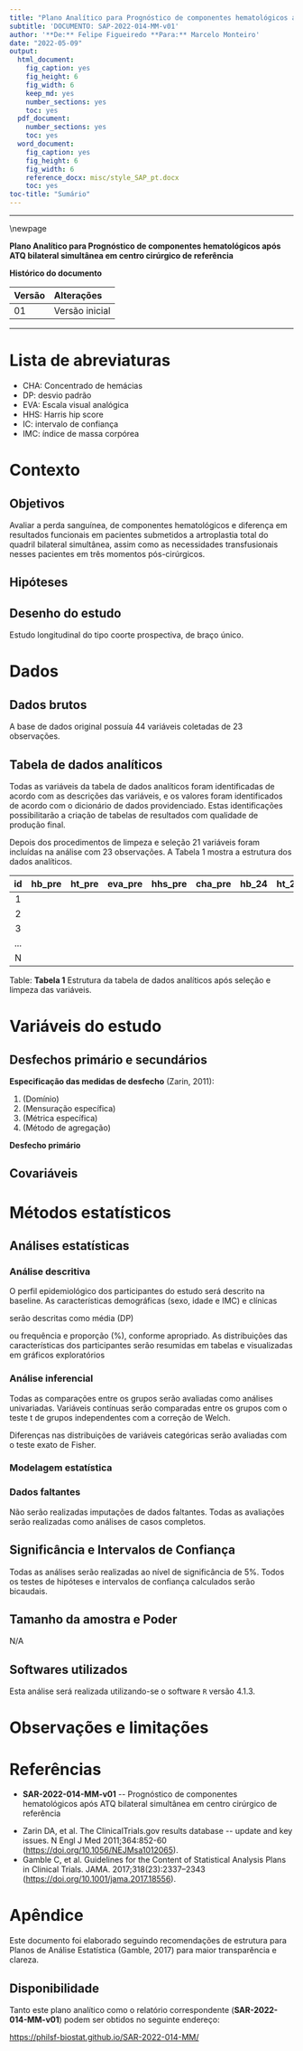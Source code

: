```yaml
---
title: "Plano Analítico para Prognóstico de componentes hematológicos após ATQ bilateral simultânea em centro cirúrgico de referência"
subtitle: 'DOCUMENTO: SAP-2022-014-MM-v01'
author: '**De:** Felipe Figueiredo **Para:** Marcelo Monteiro'
date: "2022-05-09"
output:
  html_document:
    fig_caption: yes
    fig_height: 6
    fig_width: 6
    keep_md: yes
    number_sections: yes
    toc: yes
  pdf_document:
    number_sections: yes
    toc: yes
  word_document:
    fig_caption: yes
    fig_height: 6
    fig_width: 6
    reference_docx: misc/style_SAP_pt.docx
    toc: yes
toc-title: "Sumário"
---
```




---

\newpage

**Plano Analítico para Prognóstico de componentes hematológicos após ATQ bilateral simultânea em centro cirúrgico de referência**

**Histórico do documento**


|Versão |Alterações     |
|:------|:--------------|
|01     |Versão inicial |



---

# Lista de abreviaturas

- CHA: Concentrado de hemácias
- DP: desvio padrão
- EVA: Escala visual analógica
- HHS: Harris hip score
- IC: intervalo de confiança
- IMC: índice de massa corpórea

# Contexto

## Objetivos

Avaliar a perda sanguínea, de componentes hematológicos e diferença em resultados funcionais em pacientes submetidos a artroplastia total do quadril bilateral simultânea, assim como as necessidades transfusionais nesses pacientes em três momentos pós-cirúrgicos.

## Hipóteses

## Desenho do estudo

Estudo longitudinal do tipo coorte prospectiva, de braço único.

# Dados

## Dados brutos

A base de dados original possuía
44
variáveis coletadas de
23
observações.

## Tabela de dados analíticos

Todas as variáveis da tabela de dados analíticos foram identificadas de acordo com as descrições das variáveis, e os valores foram identificados de acordo com o dicionário de dados providenciado.
Estas identificações possibilitarão a criação de tabelas de resultados com qualidade de produção final.

Depois dos procedimentos de limpeza e seleção
21
variáveis foram incluídas na análise com
23
observações.
A Tabela 1 mostra a estrutura dos dados analíticos.


| id  | hb_pre | ht_pre | eva_pre | hhs_pre | cha_pre | hb_24 | ht_24 | cha_24 | vol_24 | eva_24 | perda_hb_24 | perda_sang_24 | hb_48 | ht_48 | cha_48 | vol_48 | eva_48 | perda_hb_48 | perda_sang_48 | hhs_6s |
|:---:|:------:|:------:|:-------:|:-------:|:-------:|:-----:|:-----:|:------:|:------:|:------:|:-----------:|:-------------:|:-----:|:-----:|:------:|:------:|:------:|:-----------:|:-------------:|:------:|
|  1  |        |        |         |         |         |       |       |        |        |        |             |               |       |       |        |        |        |             |               |        |
|  2  |        |        |         |         |         |       |       |        |        |        |             |               |       |       |        |        |        |             |               |        |
|  3  |        |        |         |         |         |       |       |        |        |        |             |               |       |       |        |        |        |             |               |        |
| ... |        |        |         |         |         |       |       |        |        |        |             |               |       |       |        |        |        |             |               |        |
|  N  |        |        |         |         |         |       |       |        |        |        |             |               |       |       |        |        |        |             |               |        |

Table: **Tabela 1** Estrutura da tabela de dados analíticos após seleção e limpeza das variáveis.

# Variáveis do estudo

## Desfechos primário e secundários

**Especificação das medidas de desfecho** (Zarin, 2011):

1. (Domínio)
2. (Mensuração específica)
3. (Métrica específica)
4. (Método de agregação)

**Desfecho primário**

## Covariáveis

# Métodos estatísticos

## Análises estatísticas

### Análise descritiva

O perfil epidemiológico dos participantes do estudo será descrito na baseline.
As características demográficas
(sexo, idade e IMC)
e clínicas
<!-- ( [vars] ) -->
serão descritas como
média (DP)
<!-- mediana (IIQ) -->
ou frequência e proporção (%), conforme apropriado.
As distribuições das características dos participantes serão resumidas em tabelas e visualizadas em gráficos exploratórios

### Análise inferencial

Todas as comparações entre os grupos serão avaliadas como análises univariadas.
Variáveis contínuas serão comparadas entre os grupos com o
teste t de grupos independentes com a correção de Welch.
<!-- teste t pareado. -->
<!-- teste de Wilcoxon. -->
Diferenças nas distribuições de variáveis categóricas serão avaliadas com o teste
exato de Fisher.
<!-- qui-quadrado. -->
<!-- McNemar. -->

<!-- Todas as análises inferenciais serão realizadas com base nos modelos estatísticos (descritos na próxima seção). -->

### Modelagem estatística

### Dados faltantes

Não serão realizadas imputações de dados faltantes.
Todas as avaliações serão realizadas como análises de casos completos.

## Significância e Intervalos de Confiança

Todas as análises serão realizadas ao nível de significância de 5%.
Todos os testes de hipóteses e intervalos de confiança calculados serão
bicaudais.
<!-- unicaudais à esquerda. -->
<!-- unicaudais à direita. -->

## Tamanho da amostra e Poder

N/A

## Softwares utilizados

Esta análise será realizada utilizando-se o software `R` versão 4.1.3.

# Observações e limitações

# Referências

- **SAR-2022-014-MM-v01** -- Prognóstico de componentes hematológicos após ATQ bilateral simultânea em centro cirúrgico de referência
<!-- - Cohen, J. (1988). Statistical power analysis for the behavioral sciences (2nd Ed.). New York: Routledge. -->
- Zarin DA, et al. The ClinicalTrials.gov results database -- update and key issues. N Engl J Med 2011;364:852-60 (<https://doi.org/10.1056/NEJMsa1012065>).
- Gamble C, et al. Guidelines for the Content of Statistical Analysis Plans in Clinical Trials. JAMA. 2017;318(23):2337–2343 (<https://doi.org/10.1001/jama.2017.18556>).

# Apêndice

Este documento foi elaborado seguindo recomendações de estrutura para Planos de Análise Estatística (Gamble, 2017) para maior transparência e clareza.

## Disponibilidade

Tanto este plano analítico como o relatório correspondente (**SAR-2022-014-MM-v01**) podem ser obtidos no seguinte endereço:

<https://philsf-biostat.github.io/SAR-2022-014-MM/>

<!-- O cliente solicitou que esta análise seja mantida confidencial. -->
<!-- Tanto este plano analítico como o relatório correspondente (**SAR-2022-014-MM-v01**) portanto não foram publicados online e apenas o título e o ano da análise foram incluídas no portfólio do consultor. -->
<!-- O portfólio pode ser visto em: -->

<!-- <https://philsf-biostat.github.io/> -->
